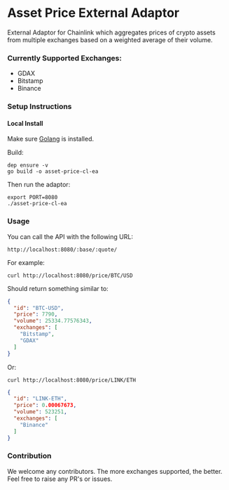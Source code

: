 # Asset Price External Adaptor
External Adaptor for Chainlink which aggregates prices of crypto assets from multiple exchanges based on a weighted average of their volume.

### Currently Supported Exchanges:

- GDAX
- Bitstamp
- Binance

### Setup Instructions
#### Local Install
Make sure [Golang](https://golang.org/pkg/) is installed.

Build:
```
dep ensure -v
go build -o asset-price-cl-ea
```

Then run the adaptor:
```
export PORT=8080
./asset-price-cl-ea
```

### Usage

You can call the API with the following URL:
```
http://localhost:8080/:base/:quote/
```

For example:
```
curl http://localhost:8080/price/BTC/USD
```
Should return something similar to:
```json
{
  "id": "BTC-USD",
  "price": 7790,
  "volume": 25334.77576343,
  "exchanges": [
    "Bitstamp",
    "GDAX"
  ]
}
```

Or:
```
curl http://localhost:8080/price/LINK/ETH
```
```json
{
  "id": "LINK-ETH",
  "price": 0.00067673,
  "volume": 523251,
  "exchanges": [
    "Binance"
  ]
}
```

### Contribution
We welcome any contributors. The more exchanges supported, the better. Feel free to raise any PR's or issues.